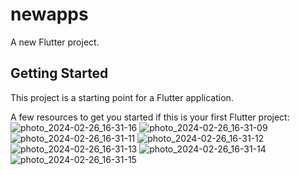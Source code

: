 # newapps

A new Flutter project.

## Getting Started

This project is a starting point for a Flutter application.

A few resources to get you started if this is your first Flutter project:
![photo_2024-02-26_16-31-16](https://github.com/JimmyNeyo/Newsapp/assets/92523046/fe1239ab-de33-4aa6-8af2-6c3100998903) ![photo_2024-02-26_16-31-09](https://github.com/JimmyNeyo/Newsapp/assets/92523046/99fdbbcf-e365-440f-ba0e-9bd642ebb398)
![photo_2024-02-26_16-31-11](https://github.com/JimmyNeyo/Newsapp/assets/92523046/9f01f052-0bb5-435c-865f-d8bbfdfb7b32)
![photo_2024-02-26_16-31-12](https://github.com/JimmyNeyo/Newsapp/assets/92523046/b1c48b2a-4d8f-4311-83f9-f9e4fd9eb8dd)
![photo_2024-02-26_16-31-13](https://github.com/JimmyNeyo/Newsapp/assets/92523046/319ba3b8-be66-4fb8-a282-992030f04a07)
![photo_2024-02-26_16-31-14](https://github.com/JimmyNeyo/Newsapp/assets/92523046/a737afea-bbc7-43db-931b-7406e3885cce)
![photo_2024-02-26_16-31-15](https://github.com/JimmyNeyo/Newsapp/assets/92523046/8c3889e3-0a71-4fc9-b530-01724cf0f6b3)
